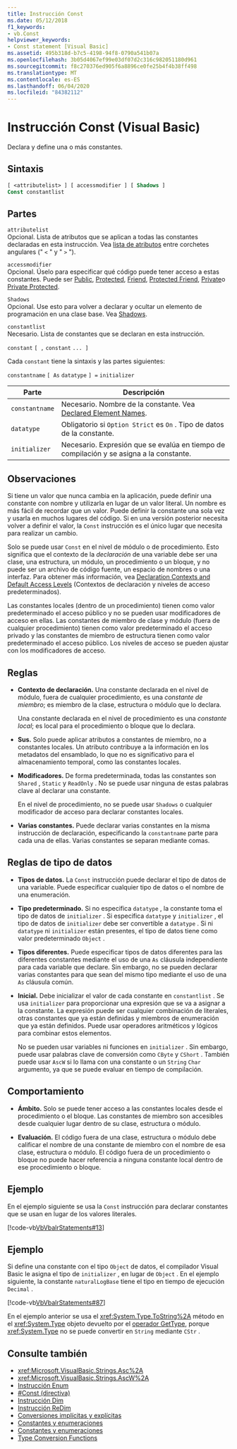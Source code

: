 ```yaml
---
title: Instrucción Const
ms.date: 05/12/2018
f1_keywords:
- vb.Const
helpviewer_keywords:
- Const statement [Visual Basic]
ms.assetid: 495b318d-b7c5-4198-94f8-0790a541b07a
ms.openlocfilehash: 3b05d4067ef99e03df07d2c316c982051180d961
ms.sourcegitcommit: f8c270376ed905f6a8896ce0fe25b4f4b38ff498
ms.translationtype: MT
ms.contentlocale: es-ES
ms.lasthandoff: 06/04/2020
ms.locfileid: "84382112"
---
```

# <a name="const-statement-visual-basic"></a>Instrucción Const (Visual Basic)

Declara y define una o más constantes.

## <a name="syntax"></a>Sintaxis

```vb
[ <attributelist> ] [ accessmodifier ] [ Shadows ]
Const constantlist
```

## <a name="parts"></a>Partes

`attributelist`  
Opcional. Lista de atributos que se aplican a todas las constantes declaradas en esta instrucción. Vea [lista de atributos](attribute-list.md) entre corchetes angulares (" `<` " y " `>` ").

`accessmodifier`  
Opcional. Úselo para especificar qué código puede tener acceso a estas constantes. Puede ser [Public](../modifiers/public.md), [Protected](../modifiers/protected.md), [Friend](../modifiers/friend.md), [Protected Friend](../modifiers/protected-friend.md), [Private](../modifiers/private.md)o [Private Protected](../modifiers/private-protected.md).

`Shadows`  
Opcional. Use esto para volver a declarar y ocultar un elemento de programación en una clase base. Vea [Shadows](../modifiers/shadows.md).

`constantlist`  
Necesario. Lista de constantes que se declaran en esta instrucción.

`constant` `[ ,` `constant` `... ]`

Cada `constant` tiene la sintaxis y las partes siguientes:

`constantname` `[ As` `datatype` `] =` `initializer`

|Parte|Descripción|
|----------|-----------------|
|`constantname`|Necesario. Nombre de la constante. Vea [Declared Element Names](../../programming-guide/language-features/declared-elements/declared-element-names.md).|
|`datatype`|Obligatorio si `Option Strict` es `On` . Tipo de datos de la constante.|
|`initializer`|Necesario. Expresión que se evalúa en tiempo de compilación y se asigna a la constante.|

## <a name="remarks"></a>Observaciones

Si tiene un valor que nunca cambia en la aplicación, puede definir una constante con nombre y utilizarla en lugar de un valor literal. Un nombre es más fácil de recordar que un valor. Puede definir la constante una sola vez y usarla en muchos lugares del código. Si en una versión posterior necesita volver a definir el valor, la `Const` instrucción es el único lugar que necesita para realizar un cambio.

Solo se puede usar `Const` en el nivel de módulo o de procedimiento. Esto significa que el contexto de la *declaración* de una variable debe ser una clase, una estructura, un módulo, un procedimiento o un bloque, y no puede ser un archivo de código fuente, un espacio de nombres o una interfaz. Para obtener más información, vea [Declaration Contexts and Default Access Levels](declaration-contexts-and-default-access-levels.md) (Contextos de declaración y niveles de acceso predeterminados).

Las constantes locales (dentro de un procedimiento) tienen como valor predeterminado el acceso público y no se pueden usar modificadores de acceso en ellas. Las constantes de miembro de clase y módulo (fuera de cualquier procedimiento) tienen como valor predeterminado el acceso privado y las constantes de miembro de estructura tienen como valor predeterminado el acceso público. Los niveles de acceso se pueden ajustar con los modificadores de acceso.

## <a name="rules"></a>Reglas

- **Contexto de declaración.** Una constante declarada en el nivel de módulo, fuera de cualquier procedimiento, es una *constante de miembro*; es miembro de la clase, estructura o módulo que lo declara.

  Una constante declarada en el nivel de procedimiento es una *constante local*; es local para el procedimiento o bloque que lo declara.

- **Sus.** Solo puede aplicar atributos a constantes de miembro, no a constantes locales. Un atributo contribuye a la información en los metadatos del ensamblado, lo que no es significativo para el almacenamiento temporal, como las constantes locales.

- **Modificadores.** De forma predeterminada, todas las constantes son `Shared` , `Static` y `ReadOnly` . No se puede usar ninguna de estas palabras clave al declarar una constante.

  En el nivel de procedimiento, no se puede usar `Shadows` o cualquier modificador de acceso para declarar constantes locales.

- **Varias constantes.** Puede declarar varias constantes en la misma instrucción de declaración, especificando la `constantname` parte para cada una de ellas. Varias constantes se separan mediante comas.

## <a name="data-type-rules"></a>Reglas de tipo de datos

- **Tipos de datos.** La `Const` instrucción puede declarar el tipo de datos de una variable. Puede especificar cualquier tipo de datos o el nombre de una enumeración.

- **Tipo predeterminado.** Si no especifica `datatype` , la constante toma el tipo de datos de `initializer` . Si especifica `datatype` y `initializer` , el tipo de datos de `initializer` debe ser convertible a `datatype` . Si ni `datatype` ni `initializer` están presentes, el tipo de datos tiene como valor predeterminado `Object` .

- **Tipos diferentes.** Puede especificar tipos de datos diferentes para las diferentes constantes mediante el uso de una `As` cláusula independiente para cada variable que declare. Sin embargo, no se pueden declarar varias constantes para que sean del mismo tipo mediante el uso de una `As` cláusula común.

- **Inicial.** Debe inicializar el valor de cada constante en `constantlist` . Se usa `initializer` para proporcionar una expresión que se va a asignar a la constante. La expresión puede ser cualquier combinación de literales, otras constantes que ya están definidas y miembros de enumeración que ya están definidos. Puede usar operadores aritméticos y lógicos para combinar estos elementos.

  No se pueden usar variables ni funciones en `initializer` . Sin embargo, puede usar palabras clave de conversión como `CByte` y `CShort` . También puede usar `AscW` si lo llama con una constante o un `String` `Char` argumento, ya que se puede evaluar en tiempo de compilación.

## <a name="behavior"></a>Comportamiento

- **Ámbito.** Solo se puede tener acceso a las constantes locales desde el procedimiento o el bloque. Las constantes de miembro son accesibles desde cualquier lugar dentro de su clase, estructura o módulo.

- **Evaluación.** El código fuera de una clase, estructura o módulo debe calificar el nombre de una constante de miembro con el nombre de esa clase, estructura o módulo. El código fuera de un procedimiento o bloque no puede hacer referencia a ninguna constante local dentro de ese procedimiento o bloque.

## <a name="example"></a>Ejemplo

En el ejemplo siguiente se usa la `Const` instrucción para declarar constantes que se usan en lugar de los valores literales.

[!code-vb[VbVbalrStatements#13](~/samples/snippets/visualbasic/VS_Snippets_VBCSharp/VbVbalrStatements/VB/Class1.vb#13)]

## <a name="example"></a>Ejemplo

Si define una constante con el tipo `Object` de datos, el compilador Visual Basic le asigna el tipo de `initializer` , en lugar de `Object` . En el ejemplo siguiente, la constante `naturalLogBase` tiene el tipo en tiempo de ejecución `Decimal` .

[!code-vb[VbVbalrStatements#87](~/samples/snippets/visualbasic/VS_Snippets_VBCSharp/VbVbalrStatements/VB/Class1.vb#87)]

En el ejemplo anterior se usa el <xref:System.Type.ToString%2A> método en el <xref:System.Type> objeto devuelto por el [operador GetType](../operators/gettype-operator.md), porque <xref:System.Type> no se puede convertir en `String` mediante `CStr` .

## <a name="see-also"></a>Consulte también

- <xref:Microsoft.VisualBasic.Strings.Asc%2A>
- <xref:Microsoft.VisualBasic.Strings.AscW%2A>
- [Instrucción Enum](enum-statement.md)
- [#Const (directiva)](../directives/const-directive.md)
- [Instrucción Dim](dim-statement.md)
- [Instrucción ReDim](redim-statement.md)
- [Conversiones implícitas y explícitas](../../programming-guide/language-features/data-types/implicit-and-explicit-conversions.md)
- [Constantes y enumeraciones](../../programming-guide/language-features/constants-enums/index.md)
- [Constantes y enumeraciones](../constants-and-enumerations.md)
- [Type Conversion Functions](../functions/type-conversion-functions.md)
